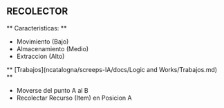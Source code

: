 ## RECOLECTOR

** Caracteristicas: **

* Movimiento  (Bajo)
* Almacenamiento (Medio)
* Extraccion (Alto)

** [Trabajos](ncatalogna/screeps-IA/docs/Logic and Works/Trabajos.md) **

* Moverse del punto A al B
* Recolectar Recurso (Item) en Posicion A